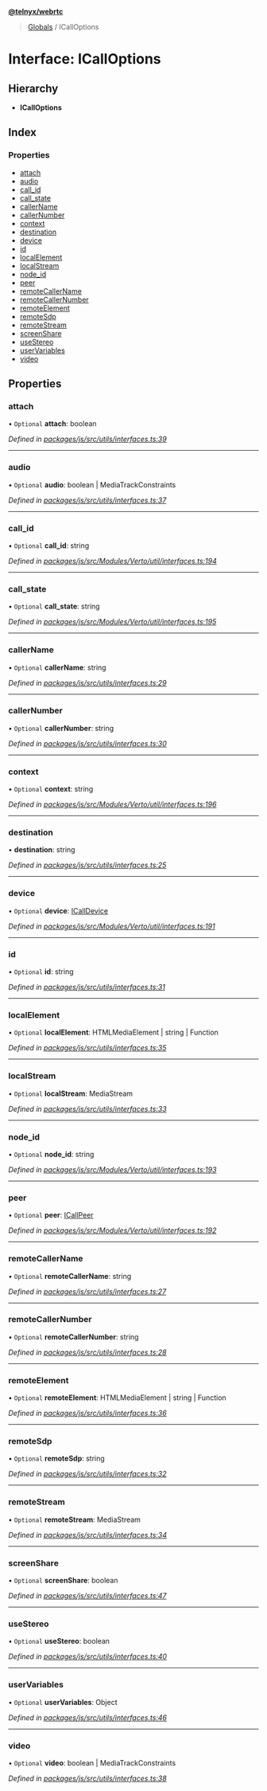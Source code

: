 **[@telnyx/webrtc](../README.md)**

> [Globals](../README.md) / ICallOptions

# Interface: ICallOptions

## Hierarchy

* **ICallOptions**

## Index

### Properties

* [attach](icalloptions.md#attach)
* [audio](icalloptions.md#audio)
* [call\_id](icalloptions.md#call_id)
* [call\_state](icalloptions.md#call_state)
* [callerName](icalloptions.md#callername)
* [callerNumber](icalloptions.md#callernumber)
* [context](icalloptions.md#context)
* [destination](icalloptions.md#destination)
* [device](icalloptions.md#device)
* [id](icalloptions.md#id)
* [localElement](icalloptions.md#localelement)
* [localStream](icalloptions.md#localstream)
* [node\_id](icalloptions.md#node_id)
* [peer](icalloptions.md#peer)
* [remoteCallerName](icalloptions.md#remotecallername)
* [remoteCallerNumber](icalloptions.md#remotecallernumber)
* [remoteElement](icalloptions.md#remoteelement)
* [remoteSdp](icalloptions.md#remotesdp)
* [remoteStream](icalloptions.md#remotestream)
* [screenShare](icalloptions.md#screenshare)
* [useStereo](icalloptions.md#usestereo)
* [userVariables](icalloptions.md#uservariables)
* [video](icalloptions.md#video)

## Properties

### attach

• `Optional` **attach**: boolean

*Defined in [packages/js/src/utils/interfaces.ts:39](https://github.com/team-telnyx/webrtc/blob/main/packages/js/src/utils/interfaces.ts#L39)*

___

### audio

• `Optional` **audio**: boolean \| MediaTrackConstraints

*Defined in [packages/js/src/utils/interfaces.ts:37](https://github.com/team-telnyx/webrtc/blob/main/packages/js/src/utils/interfaces.ts#L37)*

___

### call\_id

• `Optional` **call\_id**: string

*Defined in [packages/js/src/Modules/Verto/util/interfaces.ts:194](https://github.com/team-telnyx/webrtc/blob/main/packages/js/src/Modules/Verto/util/interfaces.ts#L194)*

___

### call\_state

• `Optional` **call\_state**: string

*Defined in [packages/js/src/Modules/Verto/util/interfaces.ts:195](https://github.com/team-telnyx/webrtc/blob/main/packages/js/src/Modules/Verto/util/interfaces.ts#L195)*

___

### callerName

• `Optional` **callerName**: string

*Defined in [packages/js/src/utils/interfaces.ts:29](https://github.com/team-telnyx/webrtc/blob/main/packages/js/src/utils/interfaces.ts#L29)*

___

### callerNumber

• `Optional` **callerNumber**: string

*Defined in [packages/js/src/utils/interfaces.ts:30](https://github.com/team-telnyx/webrtc/blob/main/packages/js/src/utils/interfaces.ts#L30)*

___

### context

• `Optional` **context**: string

*Defined in [packages/js/src/Modules/Verto/util/interfaces.ts:196](https://github.com/team-telnyx/webrtc/blob/main/packages/js/src/Modules/Verto/util/interfaces.ts#L196)*

___

### destination

•  **destination**: string

*Defined in [packages/js/src/utils/interfaces.ts:25](https://github.com/team-telnyx/webrtc/blob/main/packages/js/src/utils/interfaces.ts#L25)*

___

### device

• `Optional` **device**: [ICallDevice](icalldevice.md)

*Defined in [packages/js/src/Modules/Verto/util/interfaces.ts:191](https://github.com/team-telnyx/webrtc/blob/main/packages/js/src/Modules/Verto/util/interfaces.ts#L191)*

___

### id

• `Optional` **id**: string

*Defined in [packages/js/src/utils/interfaces.ts:31](https://github.com/team-telnyx/webrtc/blob/main/packages/js/src/utils/interfaces.ts#L31)*

___

### localElement

• `Optional` **localElement**: HTMLMediaElement \| string \| Function

*Defined in [packages/js/src/utils/interfaces.ts:35](https://github.com/team-telnyx/webrtc/blob/main/packages/js/src/utils/interfaces.ts#L35)*

___

### localStream

• `Optional` **localStream**: MediaStream

*Defined in [packages/js/src/utils/interfaces.ts:33](https://github.com/team-telnyx/webrtc/blob/main/packages/js/src/utils/interfaces.ts#L33)*

___

### node\_id

• `Optional` **node\_id**: string

*Defined in [packages/js/src/Modules/Verto/util/interfaces.ts:193](https://github.com/team-telnyx/webrtc/blob/main/packages/js/src/Modules/Verto/util/interfaces.ts#L193)*

___

### peer

• `Optional` **peer**: [ICallPeer](icallpeer.md)

*Defined in [packages/js/src/Modules/Verto/util/interfaces.ts:192](https://github.com/team-telnyx/webrtc/blob/main/packages/js/src/Modules/Verto/util/interfaces.ts#L192)*

___

### remoteCallerName

• `Optional` **remoteCallerName**: string

*Defined in [packages/js/src/utils/interfaces.ts:27](https://github.com/team-telnyx/webrtc/blob/main/packages/js/src/utils/interfaces.ts#L27)*

___

### remoteCallerNumber

• `Optional` **remoteCallerNumber**: string

*Defined in [packages/js/src/utils/interfaces.ts:28](https://github.com/team-telnyx/webrtc/blob/main/packages/js/src/utils/interfaces.ts#L28)*

___

### remoteElement

• `Optional` **remoteElement**: HTMLMediaElement \| string \| Function

*Defined in [packages/js/src/utils/interfaces.ts:36](https://github.com/team-telnyx/webrtc/blob/main/packages/js/src/utils/interfaces.ts#L36)*

___

### remoteSdp

• `Optional` **remoteSdp**: string

*Defined in [packages/js/src/utils/interfaces.ts:32](https://github.com/team-telnyx/webrtc/blob/main/packages/js/src/utils/interfaces.ts#L32)*

___

### remoteStream

• `Optional` **remoteStream**: MediaStream

*Defined in [packages/js/src/utils/interfaces.ts:34](https://github.com/team-telnyx/webrtc/blob/main/packages/js/src/utils/interfaces.ts#L34)*

___

### screenShare

• `Optional` **screenShare**: boolean

*Defined in [packages/js/src/utils/interfaces.ts:47](https://github.com/team-telnyx/webrtc/blob/main/packages/js/src/utils/interfaces.ts#L47)*

___

### useStereo

• `Optional` **useStereo**: boolean

*Defined in [packages/js/src/utils/interfaces.ts:40](https://github.com/team-telnyx/webrtc/blob/main/packages/js/src/utils/interfaces.ts#L40)*

___

### userVariables

• `Optional` **userVariables**: Object

*Defined in [packages/js/src/utils/interfaces.ts:46](https://github.com/team-telnyx/webrtc/blob/main/packages/js/src/utils/interfaces.ts#L46)*

___

### video

• `Optional` **video**: boolean \| MediaTrackConstraints

*Defined in [packages/js/src/utils/interfaces.ts:38](https://github.com/team-telnyx/webrtc/blob/main/packages/js/src/utils/interfaces.ts#L38)*

